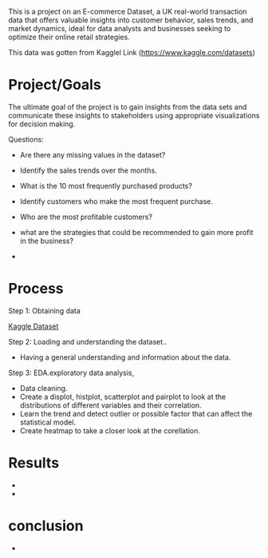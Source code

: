This is a project on an E-commerce Dataset, a UK real-world transaction data that offers valuable insights into customer behavior, sales trends, and market dynamics, ideal for data analysts and businesses seeking to optimize their online retail strategies. 

This data was gotten from Kagglel Link (https://www.kaggle.com/datasets)
# Project/Goals
The ultimate goal of the project is to gain insights from the data sets and communicate these insights to stakeholders using appropriate visualizations for decision making. 

Questions:
- Are there any missing values in the dataset?
- Identify the sales trends over the months.
- What is the 10 most frequently purchased products?
- Identify customers who make the most frequent purchase.
- Who are the most profitable customers?
- what are the strategies that could be recommended to gain more profit in the business?

- 
# Process
Step 1: Obtaining data

[Kaggle Dataset](https://www.kaggle.com/datasets)

Step 2: Loading and understanding the dataset..
- Having a general understanding and information about the data.

Step 3: EDA.exploratory data analysis, 
- Data cleaning.
- Create a displot, histplot, scatterplot and pairplot to look at the distributions of different variables and their correlation.
- Learn the trend and detect outlier or possible factor that can affect the statistical model.
- Create heatmap to take a closer look at the corellation.



# Results
- 
- 
 # conclusion
 -


